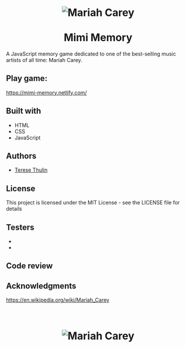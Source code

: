 
<h1 align="center">
    <br>
    <img src="https://media.giphy.com/media/10w2kccsAdggZG/giphy.gif" alt="Mariah Carey" align="center">
    <br>
    <br>
        Mimi Memory
    <br>
</h1>

A JavaScript memory game dedicated to one of the best-selling music artists of all time: Mariah Carey.


## Play game:

https://mimi-memory.netlify.com/


## Built with
- HTML
- CSS
- JavaScript


## Authors
- [Terese Thulin](https://github.com/teresethulin)


## License
This project is licensed under the MIT License - see the LICENSE file for details


## Testers
-
-


## Code review


## Acknowledgments

https://en.wikipedia.org/wiki/Mariah_Carey




<h1 align="center">
    <br>
    <img src="https://media.giphy.com/media/BqLrzwECYnni0/giphy.gif" alt="Mariah Carey" align="center">
    <br>
    <br>
</h1>
